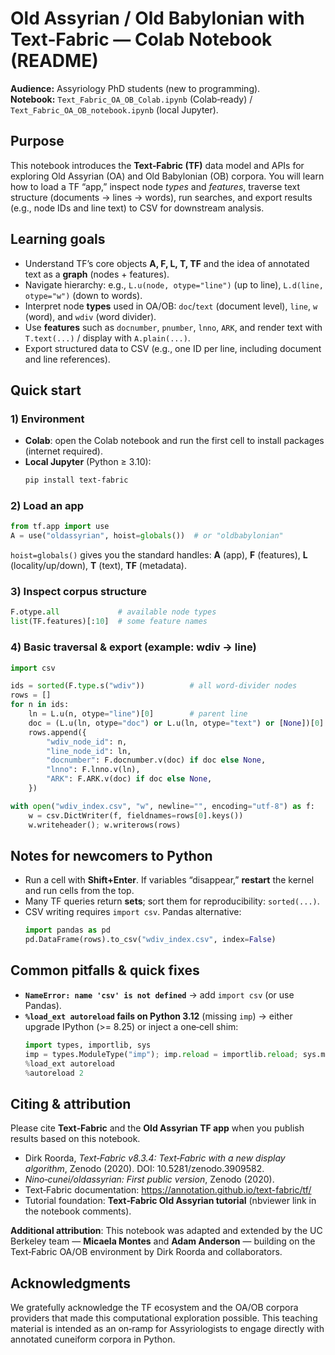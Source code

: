 # Old Assyrian / Old Babylonian with Text‑Fabric — Colab Notebook (README)

**Audience:** Assyriology PhD students (new to programming).  
**Notebook:** `Text_Fabric_OA_OB_Colab.ipynb` (Colab‑ready) / `Text_Fabric_OA_OB_notebook.ipynb` (local Jupyter).

## Purpose
This notebook introduces the **Text‑Fabric (TF)** data model and APIs for exploring Old Assyrian (OA) and Old Babylonian (OB) corpora. You will learn how to load a TF “app,” inspect node *types* and *features*, traverse text structure (documents → lines → words), run searches, and export results (e.g., node IDs and line text) to CSV for downstream analysis.

## Learning goals
- Understand TF’s core objects **A, F, L, T, TF** and the idea of annotated text as a **graph** (nodes + features).
- Navigate hierarchy: e.g., `L.u(node, otype="line")` (up to line), `L.d(line, otype="w")` (down to words).
- Interpret node **types** used in OA/OB: `doc`/`text` (document level), `line`, `w` (word), and `wdiv` (word divider).
- Use **features** such as `docnumber`, `pnumber`, `lnno`, `ARK`, and render text with `T.text(...)` / display with `A.plain(...)`.
- Export structured data to CSV (e.g., one ID per line, including document and line references).

## Quick start
### 1) Environment
- **Colab**: open the Colab notebook and run the first cell to install packages (internet required).  
- **Local Jupyter** (Python ≥ 3.10):  
  ```bash
  pip install text-fabric
  ```

### 2) Load an app
```python
from tf.app import use
A = use("oldassyrian", hoist=globals())  # or "oldbabylonian"
```
`hoist=globals()` gives you the standard handles: **A** (app), **F** (features), **L** (locality/up/down), **T** (text), **TF** (metadata).

### 3) Inspect corpus structure
```python
F.otype.all             # available node types
list(TF.features)[:10]  # some feature names
```

### 4) Basic traversal & export (example: wdiv → line)
```python
import csv

ids = sorted(F.type.s("wdiv"))          # all word-divider nodes
rows = []
for n in ids:
    ln = L.u(n, otype="line")[0]        # parent line
    doc = (L.u(ln, otype="doc") or L.u(ln, otype="text") or [None])[0]
    rows.append({
        "wdiv_node_id": n,
        "line_node_id": ln,
        "docnumber": F.docnumber.v(doc) if doc else None,
        "lnno": F.lnno.v(ln),
        "ARK": F.ARK.v(doc) if doc else None,
    })

with open("wdiv_index.csv", "w", newline="", encoding="utf-8") as f:
    w = csv.DictWriter(f, fieldnames=rows[0].keys())
    w.writeheader(); w.writerows(rows)
```

## Notes for newcomers to Python
- Run a cell with **Shift+Enter**. If variables “disappear,” **restart** the kernel and run cells from the top.
- Many TF queries return **sets**; sort them for reproducibility: `sorted(...)`.
- CSV writing requires `import csv`. Pandas alternative:  
  ```python
  import pandas as pd
  pd.DataFrame(rows).to_csv("wdiv_index.csv", index=False)
  ```

## Common pitfalls & quick fixes
- **`NameError: name 'csv' is not defined`** → add `import csv` (or use Pandas).
- **`%load_ext autoreload` fails on Python 3.12** (missing `imp`) → either upgrade IPython (>= 8.25) or inject a one‑cell shim:
  ```python
  import types, importlib, sys
  imp = types.ModuleType("imp"); imp.reload = importlib.reload; sys.modules["imp"] = imp
  %load_ext autoreload
  %autoreload 2
  ```

## Citing & attribution
Please cite **Text‑Fabric** and the **Old Assyrian TF app** when you publish results based on this notebook.

- Dirk Roorda, *Text‑Fabric v8.3.4: Text‑Fabric with a new display algorithm*, Zenodo (2020). DOI: 10.5281/zenodo.3909582.  
- *Nino‑cunei/oldassyrian: First public version*, Zenodo (2020).  
- Text‑Fabric documentation: https://annotation.github.io/text-fabric/tf/  
- Tutorial foundation: **Text‑Fabric Old Assyrian tutorial** (nbviewer link in the notebook comments).

**Additional attribution**: This notebook was adapted and extended by the UC Berkeley team — **Micaela Montes** and **Adam Anderson** — building on the Text‑Fabric OA/OB environment by Dirk Roorda and collaborators.

## Acknowledgments
We gratefully acknowledge the TF ecosystem and the OA/OB corpora providers that made this computational exploration possible. This teaching material is intended as an on‑ramp for Assyriologists to engage directly with annotated cuneiform corpora in Python.

